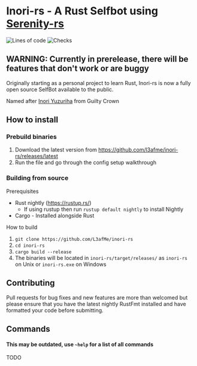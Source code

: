# Inori-rs - A Rust Selfbot using [Serenity-rs](github.com/serenity-rs/serenity/)
![Lines of code](https://img.shields.io/tokei/lines/github/L3afMe/inori-rs?style=for-the-badge)
![Checks](https://img.shields.io/github/checks-status/L3afMe/inori-rs/master?style=for-the-badge)

## WARNING: Currently in prerelease, there will be features that don't work or are buggy

Originally starting as a personal project to learn Rust, 
Inori-rs is now a fully open source SelfBot available to the public. 

Named after [Inori Yuzuriha](https://guiltycrown.fandom.com/wiki/Inori_Yuzuriha) from Guilty Crown

## How to install

### Prebuild binaries

1) Download the latest version from https://github.com/l3afme/inori-rs/releases/latest
2) Run the file and go through the config setup walkthrough

### Building from source

Prerequisites
- Rust nightly (https://rustup.rs/)
  - If using rustup then run `rustup default nightly` to install Nightly
- Cargo - Installed alongside Rust

How to build
1) `git clone https://github.com/L3afMe/inori-rs`
2) `cd inori-rs`
3) `cargo build --release`
4) The binaries will be located in `inori-rs/target/releases/` as `inori-rs` on Unix or `inori-rs.exe` on Windows

## Contributing

Pull requests for bug fixes and new features are more than welcomed but please ensure that you have the latest nightly RustFmt installed and have formatted your code before submitting.

## Commands

#### This may be outdated, use `~help` for a list of all commands

TODO
